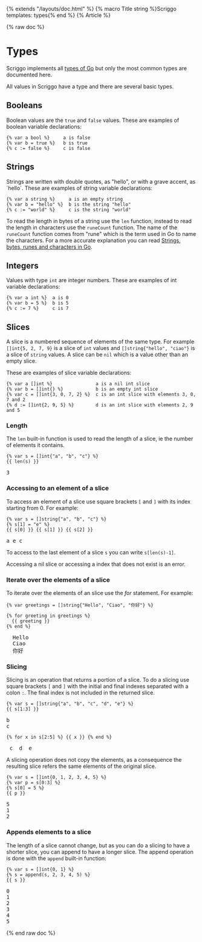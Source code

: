 {% extends "/layouts/doc.html" %}
{% macro Title string %}Scriggo templates: types{% end %}
{% Article %}

{% raw doc %}

# Types

Scriggo implements all [types of Go](https://golang.org/ref/spec#Types) but only the most common types
are documented here.

All values in Scriggo have a type and there are several basic types.

## Booleans

Boolean values are the `true` and `false` values. These are examples of boolean variable declarations:

```scriggo
{% var a bool %}     a is false
{% var b = true %}   b is true
{% c := false %}     c is false
```

## Strings

Strings are written with double quotes, as "hello", or with a grave accent, as \`hello\`. These are examples of string variable declarations:

```scriggo
{% var a string %}     a is an empty string
{% var b = "hello" %}  b is the string "hello"
{% c := "world" %}     c is the string "world"
```

To read the length in bytes of a string use the `len` function, instead to read the length in characters use the
`runeCount` function. The name of the `runeCount` function comes from "rune" which is the term used in Go to name the
characters. For a more accurate explanation you can read
[Strings, bytes, runes and characters in Go](https://go.dev/blog/strings).

## Integers

Values with type `int` are integer numbers. These are examples of int variable declarations:

```scriggo
{% var a int %}  a is 0
{% var b = 5 %}  b is 5
{% c := 7 %}     c is 7
```

## Slices

A slice is a numbered sequence of elements of the same type. For example `[]int{5, 2, 7, 9}` is a slice of `int`
values and `[]string{"hello", "ciao"}` is a slice of `string` values. A slice can be `nil` which is a value other than
an empty slice.

These are examples of slice variable declarations:

```scriggo
{% var a []int %}                a is a nil int slice
{% var b = []int{} %}            b is an empty int slice
{% var c = []int{3, 0, 7, 2} %}  c is an int slice with elements 3, 0, 7 and 2
{% d := []int{2, 9, 5} %}        d is an int slice with elements 2, 9 and 5
```

### Length

The `len` built-in function is used to read the length of a slice, ie the number of elements it contains.

```scriggo
{% var s = []int{"a", "b", "c"} %}
{{ len(s) }}
```
<pre class="result">3</pre>

### Accessing to an element of a slice

To access an element of a slice use square brackets `[` and `]` with its index starting from 0. For example:

```scriggo
{% var s = []string{"a", "b", "c"} %}
{% s[1] = "e" %}
{{ s[0] }} {{ s[1] }} {{ s[2] }}
```
<pre class="result">a e c</pre>

To access to the last element of a slice `s` you can write `s[len(s)-1]`.

Accessing a nil slice or accessing a index that does not exist is an error.

### Iterate over the elements of a slice

To iterate over the elements of an slice use the _for_ statement. For example:

```scriggo
{% var greetings = []string{"Hello", "Ciao", "你好"} %}

{% for greeting in greetings %}
  {{ greeting }}
{% end %}
```
<pre class="result">
  Hello
  Ciao
  你好
</pre>

### Slicing

Slicing is an operation that returns a portion of a slice. To do a slicing use square brackets `[` and `]` with the
initial and final indexes separated with a colon `:`. The final index is not included in the returned slice.

```scriggo
{% var s = []string{"a", "b", "c", "d", "e"} %}
{{ s[1:3] }}
```
<pre class="result">
b
c
</pre>

```scriggo
{% for x in s[2:5] %} {{ x }} {% end %}
```
<pre class="result">
 c  d  e 
</pre>

A slicing operation does not copy the elements, as a consequence the resulting slice refers the same elements of the
original slice.

```scriggo
{% var s = []int{0, 1, 2, 3, 4, 5} %}
{% var p = s[0:3] %}
{% s[0] = 5 %}
{{ p }}
```
<pre class="result">
5
1
2
</pre>

### Appends elements to a slice

The length of a slice cannot change, but as you can do a slicing to have a shorter slice, you can append to have a
longer slice. The append operation is done with the `append` built-in function:

```scriggo
{% var s = []int{0, 1} %}
{% s = append(s, 2, 3, 4, 5) %}
{{ s }}
```
<pre class="result">
0
1
2
3
4
5
</pre>

{% end raw doc %}
